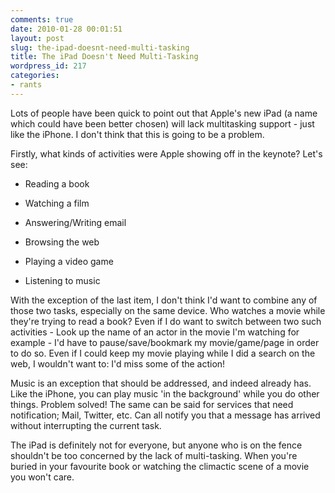 ```yaml
---
comments: true
date: 2010-01-28 00:01:51
layout: post
slug: the-ipad-doesnt-need-multi-tasking
title: The iPad Doesn't Need Multi-Tasking
wordpress_id: 217
categories:
- rants
---
```


Lots of people have been quick to point out that Apple's new iPad (a name which could have been better chosen) will lack multitasking support - just like the iPhone. I don't think that this is going to be a problem.

Firstly, what kinds of activities were Apple showing off in the keynote? Let's see:



	
  * Reading a book

	
  * Watching a film

	
  * Answering/Writing email

	
  * Browsing the web

	
  * Playing a video game

	
  * Listening to music


With the exception of the last item, I don't think I'd want to combine any of those two tasks, especially on the same device. Who watches a movie while they're trying to read a book? Even if I do want to switch between two such activities - Look up the name of an actor in the movie I'm watching for example - I'd have to pause/save/bookmark my movie/game/page in order to do so. Even if I could keep my movie playing while I did a search on the web, I wouldn't want to: I'd miss some of the action!

Music is an exception that should be addressed, and indeed already has. Like the iPhone, you can play music 'in the background' while you do other things. Problem solved! The same can be said for services that need notification; Mail, Twitter, etc. Can all notify you that a message has arrived without interrupting the current task.

The iPad is definitely not for everyone, but anyone who is on the fence shouldn't be too concerned by the lack of multi-tasking. When you're buried in your favourite book or watching the climactic scene of a movie you won't care.
